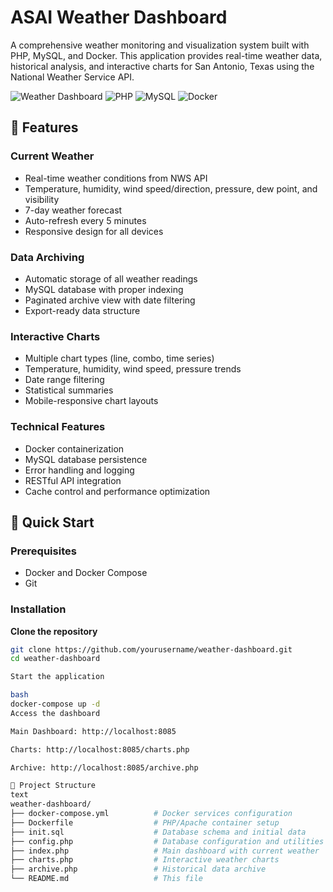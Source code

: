 # ASAI Weather Dashboard

A comprehensive weather monitoring and visualization system built with PHP, MySQL, and Docker. This application provides real-time weather data, historical analysis, and interactive charts for San Antonio, Texas using the National Weather Service API.

![Weather Dashboard](https://img.shields.io/badge/version-1.0.0-blue.svg)
![PHP](https://img.shields.io/badge/PHP-8.2+-purple.svg)
![MySQL](https://img.shields.io/badge/MySQL-8.0-blue.svg)
![Docker](https://img.shields.io/badge/Docker-Ready-green.svg)

## 🌟 Features

### Current Weather
- Real-time weather conditions from NWS API
- Temperature, humidity, wind speed/direction, pressure, dew point, and visibility
- 7-day weather forecast
- Auto-refresh every 5 minutes
- Responsive design for all devices

### Data Archiving
- Automatic storage of all weather readings
- MySQL database with proper indexing
- Paginated archive view with date filtering
- Export-ready data structure

### Interactive Charts
- Multiple chart types (line, combo, time series)
- Temperature, humidity, wind speed, pressure trends
- Date range filtering
- Statistical summaries
- Mobile-responsive chart layouts

### Technical Features
- Docker containerization
- MySQL database persistence
- Error handling and logging
- RESTful API integration
- Cache control and performance optimization

## 🚀 Quick Start

### Prerequisites
- Docker and Docker Compose
- Git

### Installation

**Clone the repository**
   ```bash
   git clone https://github.com/yourusername/weather-dashboard.git
   cd weather-dashboard

Start the application

bash
docker-compose up -d
Access the dashboard

Main Dashboard: http://localhost:8085

Charts: http://localhost:8085/charts.php

Archive: http://localhost:8085/archive.php

📁 Project Structure
text
weather-dashboard/
├── docker-compose.yml          # Docker services configuration
├── Dockerfile                  # PHP/Apache container setup
├── init.sql                    # Database schema and initial data
├── config.php                  # Database configuration and utilities
├── index.php                   # Main dashboard with current weather
├── charts.php                  # Interactive weather charts
├── archive.php                 # Historical data archive
└── README.md                   # This file



